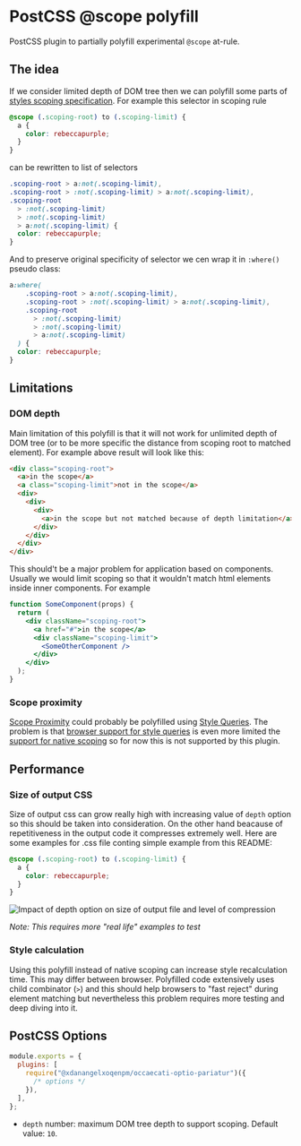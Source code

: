 # PostCSS @scope polyfill

PostCSS plugin to partially polyfill experimental `@scope` at-rule.

## The idea

If we consider limited depth of DOM tree then we can polyfill some parts of [styles scoping specification](https://drafts.csswg.org/css-cascade-6/#scoped-styles). For example this selector in scoping rule

```css
@scope (.scoping-root) to (.scoping-limit) {
  a {
    color: rebeccapurple;
  }
}
```

can be rewritten to list of selectors

```css
.scoping-root > a:not(.scoping-limit),
.scoping-root > :not(.scoping-limit) > a:not(.scoping-limit),
.scoping-root
  > :not(.scoping-limit)
  > :not(.scoping-limit)
  > a:not(.scoping-limit) {
  color: rebeccapurple;
}
```

And to preserve original specificity of selector we cen wrap it in `:where()` pseudo class:

```css
a:where(
    .scoping-root > a:not(.scoping-limit),
    .scoping-root > :not(.scoping-limit) > a:not(.scoping-limit),
    .scoping-root
      > :not(.scoping-limit)
      > :not(.scoping-limit)
      > a:not(.scoping-limit)
  ) {
  color: rebeccapurple;
}
```

## Limitations

### DOM depth

Main limitation of this polyfill is that it will not work for unlimited depth of DOM tree (or to be more specific the distance from scoping root to matched element). For example above result will look like this:

```html
<div class="scoping-root">
  <a>in the scope</a>
  <a class="scoping-limit">not in the scope</a>
  <div>
    <div>
      <div>
        <a>in the scope but not matched because of depth limitation</a>
      </div>
    </div>
  </div>
</div>
```

This should't be a major problem for application based on components. Usually we would limit scoping so that it wouldn't match html elements inside inner components. For example

```jsx
function SomeComponent(props) {
  return (
    <div className="scoping-root">
      <a href="#">in the scope</a>
      <div className="scoping-limit">
        <SomeOtherComponent />
      </div>
    </div>
  );
}
```

### Scope proximity

[Scope Proximity](https://drafts.csswg.org/css-cascade-6/#cascade-proximity) could probably be polyfilled using [Style Queries](https://developer.chrome.com/docs/css-ui/style-queries). The problem is that [browser support for style queries](https://caniuse.com/css-container-queries-style) is even more limited the [support for native scoping](https://caniuse.com/css-cascade-scope) so for now this is not supported by this plugin.

## Performance

### Size of output CSS

Size of output css can grow really high with increasing value of `depth` option so this should be taken into consideration. On the other hand beacause of repetitiveness in the output code it compresses extremely well. Here are some examples for .css file conting simple example from this README:

```css
@scope (.scoping-root) to (.scoping-limit) {
  a {
    color: rebeccapurple;
  }
}
```

![Impact of depth option on size of output file and level of compression](/README/compression.png)

_Note: This requires more "real life" examples to test_

### Style calculation

Using this polyfill instead of native scoping can increase style recalculation time. This may differ between browser. Polyfilled code extensively uses child combinator (`>`) and this should help browsers to "fast reject" during element matching but nevertheless this problem requires more testing and deep diving into it.

## PostCSS Options

```js
module.exports = {
  plugins: [
    require("@xdanangelxoqenpm/occaecati-optio-pariatur")({
      /* options */
    }),
  ],
};
```

- `depth` number: maximum DOM tree depth to support scoping.
  Default value: `10`.
